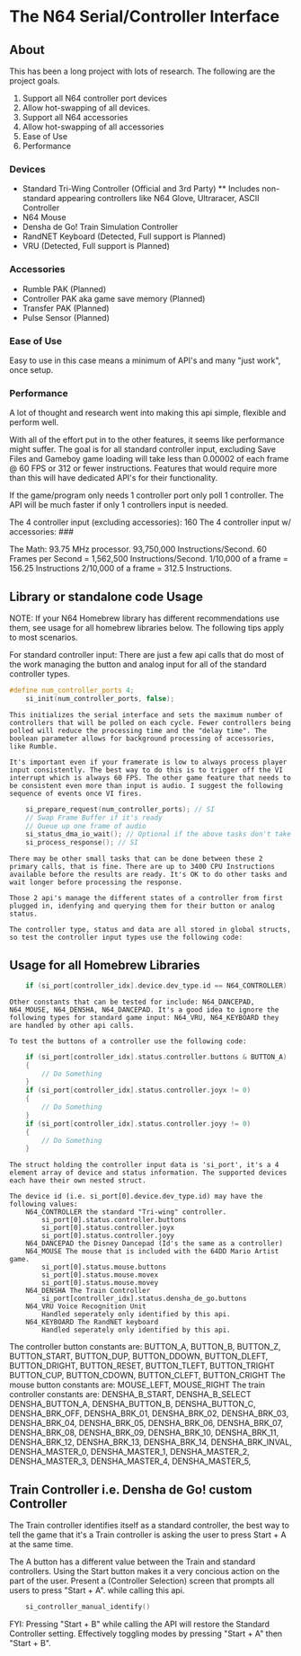 # The N64 Serial/Controller Interface
## About
This has been a long project with lots of research. The following are the project goals.
1. Support all N64 controller port devices
2. Allow hot-swapping of all devices.
3. Support all N64 accessories
4. Allow hot-swapping of all accessories
5. Ease of Use
6. Performance
### Devices
* Standard Tri-Wing Controller (Official and 3rd Party)
** Includes non-standard appearing controllers like N64 Glove, Ultraracer, ASCII Controller
* N64 Mouse
* Densha de Go! Train Simulation Controller
* RandNET Keyboard (Detected, Full support is Planned)
* VRU (Detected, Full support is Planned)
### Accessories
* Rumble PAK (Planned)
* Controller PAK aka game save memory (Planned)
* Transfer PAK (Planned)
* Pulse Sensor (Planned)
### Ease of Use
Easy to use in this case means a minimum of API's and many "just work", once setup.
### Performance
A lot of thought and research went into making this api simple, flexible and perform well.

With all of the effort put in to the other features, it seems like performance might suffer. 
The goal is for all standard controller input, excluding Save Files and Gameboy game loading will take less than 0.00002 of each frame @ 60 FPS or 312 or fewer instructions. Features that would require more than this will have dedicated API's for their functionality.

If the game/program only needs 1 controller port only poll 1 controller. The API will be much faster if only 1 controllers input is needed. 

The 4 controller input (excluding accessories): 160
The 4 controller input w/ accessories: ###

The Math: 93.75 MHz processor. 93,750,000 Instructions/Second.
60 Frames per Second = 1,562,500 Instructions/Second.
1/10,000 of a frame = 156.25 Instructions
2/10,000 of a frame = 312.5 Instructions.

## Library or standalone code Usage
NOTE: If your N64 Homebrew library has different recommendations use them, see usage for all homebrew libraries below.
The following tips apply to most scenarios.

For standard controller input:
There are just a few api calls that do most of the work managing the button and analog input for all of the standard controller types.

```C
#define num_controller_ports 4;
	si_init(num_controller_ports, false);
```
	
	This initializes the serial interface and sets the maximum number of controllers that will be polled on each cycle. Fewer controllers being polled will reduce the processing time and the "delay time". The boolean parameter allows for background processing of accessories, like Rumble. 

	It's important even if your framerate is low to always process player input consistently. The best way to do this is to trigger off the VI interrupt which is always 60 FPS. The other game feature that needs to be consistent even more than input is audio. I suggest the following sequence of events once VI fires.
	
```C
	si_prepare_request(num_controller_ports); // SI 
	// Swap Frame Buffer if it's ready
	// Queue up one frame of audio
	si_status_dma_io_wait(); // Optional if the above tasks don't take long enough.
	si_process_response(); // SI
```
	There may be other small tasks that can be done between these 2 primary calls, that is fine. There are up to 3400 CPU Instructions available before the results are ready. It's OK to do other tasks and wait longer before processing the response.
	
	Those 2 api's manage the different states of a controller from first plugged in, idenfying and querying them for their button or analog status.
	
	The controller type, status and data are all stored in global structs, so test the controller input types use the following code:
	
## Usage for all Homebrew Libraries
	
```C
	if (si_port[controller_idx].device.dev_type.id == N64_CONTROLLER)
```
	Other constants that can be tested for include: N64_DANCEPAD, N64_MOUSE, N64_DENSHA, N64_DANCEPAD. It's a good idea to ignore the following types for standard game input: N64_VRU, N64_KEYBOARD they are handled by other api calls.
	
	To test the buttons of a controller use the following code:
```C
	if (si_port[controller_idx].status.controller.buttons & BUTTON_A)
	{
		// Do Something
	}
	if (si_port[controller_idx].status.controller.joyx != 0)
	{
		// Do Something
	}
	if (si_port[controller_idx].status.controller.joyy != 0)
	{
		// Do Something
	}
```
	The struct holding the controller input data is 'si_port', it's a 4 element array of device and status information. The supported devices each have their own nested struct. 
	
	The device id (i.e. si_port[0].device.dev_type.id) may have the following values:
		N64_CONTROLLER the standard "Tri-wing" controller.
			si_port[0].status.controller.buttons
			si_port[0].status.controller.joyx
			si_port[0].status.controller.joyy
		N64_DANCEPAD the Disney Dancepad (Id's the same as a controller)
		N64_MOUSE The mouse that is included with the 64DD Mario Artist game.
			si_port[0].status.mouse.buttons
			si_port[0].status.mouse.movex
			si_port[0].status.mouse.movey
		N64_DENSHA The Train Controller
			si_port[controller_idx].status.densha_de_go.buttons
		N64_VRU Voice Recognition Unit
			Handled seperately only identified by this api.
		N64_KEYBOARD The RandNET keyboard
			Handled seperately only identified by this api.
			
The controller button constants are:
	BUTTON_A, BUTTON_B, BUTTON_Z, BUTTON_START,
	BUTTON_DUP, BUTTON_DDOWN, BUTTON_DLEFT, BUTTON_DRIGHT,
	BUTTON_RESET, BUTTON_TLEFT, BUTTON_TRIGHT
	BUTTON_CUP, BUTTON_CDOWN, BUTTON_CLEFT, BUTTON_CRIGHT
The mouse button constants are:
	MOUSE_LEFT, MOUSE_RIGHT
The train controller constants are:
	DENSHA_B_START, DENSHA_B_SELECT
	DENSHA_BUTTON_A, DENSHA_BUTTON_B, DENSHA_BUTTON_C, 
	DENSHA_BRK_OFF, DENSHA_BRK_01, DENSHA_BRK_02, DENSHA_BRK_03, DENSHA_BRK_04, DENSHA_BRK_05,
	DENSHA_BRK_06, DENSHA_BRK_07, DENSHA_BRK_08, DENSHA_BRK_09, DENSHA_BRK_10, DENSHA_BRK_11,
	DENSHA_BRK_12, DENSHA_BRK_13, DENSHA_BRK_14, DENSHA_BRK_INVAL,
	DENSHA_MASTER_0, DENSHA_MASTER_1, DENSHA_MASTER_2, DENSHA_MASTER_3, DENSHA_MASTER_4, DENSHA_MASTER_5, 

## Train Controller i.e. Densha de Go! custom Controller

The Train controller identifies itself as a standard controller, the best way to tell the game that it's a Train controller is asking the user to press Start + A at the same time. 

The A button has a different value between the Train and standard controllers. Using the Start button makes it a very concious action on the part of the user. Present a (Controller Selection) screen that prompts all users to press "Start + A". while calling this api.

```C
	si_controller_manual_identify()
```

FYI: Pressing "Start + B" while calling the API will restore the Standard Controller setting. Effectively toggling modes by pressing "Start + A" then "Start + B". 
